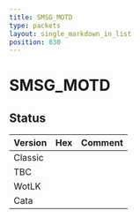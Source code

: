 ```yaml
---
title: SMSG_MOTD
type: packets
layout: single_markdown_in_list
position: 830
---
```


# SMSG_MOTD

## Status

Version | Hex | Comment
---------- | ---------- | ---------- 
Classic |  |  
TBC |  |  
WotLK |  |  
Cata |  |  
